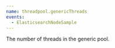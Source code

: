 ```yaml
---
name: threadpool.genericThreads
events:
  - ElasticsearchNodeSample
---
```


The number of threads in the generic pool.
